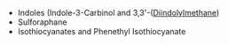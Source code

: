 



* Indoles (Indole-3-Carbinol and 3,3'-([Diindolylmethane](/supplements/diindolylmethane/))
* Sulforaphane
* Isothiocyanates and Phenethyl Isothiocyanate

 


